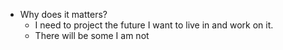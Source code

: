 - Why does it matters?
    - I need to project the future I want to live in and work on it.
    - There will be some I am not 
